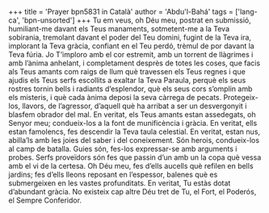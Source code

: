 +++
title = 'Prayer bpn5831 in Català'
author = 'Abdu'l-Bahá'
tags = ['lang-ca', 'bpn-unsorted']
+++
Tu em veus, oh Déu meu, postrat en submissió, humiliant-me davant els Teus manaments, sotmetent-me a la Teva sobirania, tremolant davant el poder del Teu domini, fugint de la Teva ira, implorant la Teva gràcia, confiant en el Teu perdó, trèmul de por davant la Teva fúria. Jo T’imploro amb el cor estremit, amb un torrent de llàgrimes i amb l’ànima anhelant, i completament desprès de totes les coses, que facis als Teus amants com raigs de llum què travessen els Teus regnes i que ajudis els Teus serfs escollits a exaltar la Teva Paraula, perquè els seus rostres tornin bells i radiants d’esplendor, què els seus cors s’omplin amb els misteris, i què cada ànima deposi la seva càrrega de pecats. Protegeix-los, llavors, de l’agressor, d’aquell què ha arribat a ser un desvergonyit i blasfem obrador del mal.
En veritat, els Teus amants estan assedegats, oh Senyor meu; condueix-los a la font de munificència i gràcia. En veritat, ells estan famolencs, fes descendir la Teva taula celestial. En veritat, estan nus, abilla’ls amb les joies del saber i del coneixement.
Són herois, condueix-los al camp de batalla. Guies són, fes-los expressar-se amb arguments i probes. Serfs proveïdors són fes que passin d’un amb un la copa què vessa amb el vi de la certesa. Oh Déu meu, fes d’ells aucells què refilen en bells jardins; fes d’ells lleons reposant en l’espessor, balenes què es submergeixen en les vastes profunditats.
En veritat, Tu estàs dotat d’abundant gràcia. No existeix cap altre Déu tret de Tu, el Fort, el Poderós, el Sempre Conferidor.
